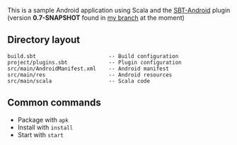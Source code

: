 This is a sample Android application using Scala and the
[SBT-Android](https://github.com/jberkel/android-plugin) plugin (version
**0.7-SNAPSHOT** found in [my
branch](https://github.com/fxthomas/android-plugin/tree/rewrite-cleanup) at the
moment)

## Directory layout

```
build.sbt                       -- Build configuration
project/plugins.sbt             -- Plugin configuration
src/main/AndroidManifest.xml    -- Android manifest
src/main/res                    -- Android resources
src/main/scala                  -- Scala code
```

## Common commands

  * Package with `apk`
  * Install with `install`
  * Start with `start`
